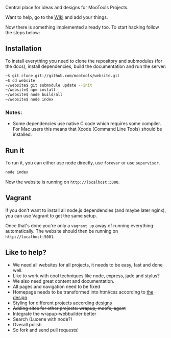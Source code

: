 Central place for ideas and designs for MooTools Projects.

Want to help, go to the [Wiki](https://github.com/mootools/website/wiki) and add your things.

Now there is something implemented already too. To start hacking follow the steps below:

## Installation

To install everything you need to clone the repository and submodules (for the docs), install dependencies, build the documentation and run the server:

```bash
~$ git clone git://github.com/mootools/website.git
~$ cd website
~/website$ git submodule update --init
~/website$ npm install
~/website$ node build/all
~/website$ node index
```

### Notes:

- Some dependencies use native C code which requires some compiler. For Mac users this means that Xcode (Command Line Tools) should be installed.

## Run it

To run it, you can either use node directly, use `forever` or use `supervisor`.

```bash
node index
```

Now the website is running on `http://localhost:3000`.

## Vagrant

If you don't want to install all node.js dependencies (and maybe later nginx),
you can use Vagrant to get the same setup.

Once that's done you're only a `vagrant up` away of running everything
automatically. The website should then be running on `http://localhost:5001`.

## Like to help?

* We need all websites for all projects, it needs to be easy, fast and done well.
* Like to work with cool techniques like node, express, jade and stylus?
* We also need great content and documentation.
* All pages and navigation need to be fixed
* Homepage needs to be transformed into html/css according to [the design](https://github.com/mootools/website/tree/master/design)
* Styling for different projects according [designs](https://github.com/mootools/website/tree/master/design)
* <del>Adding sites for other projects: wrapup, moofx, agent</del>
* Integrate the wrapup-webbuilder better
* Search (Lucene with node?)
* Overall polish
* So fork and send pull requests!

